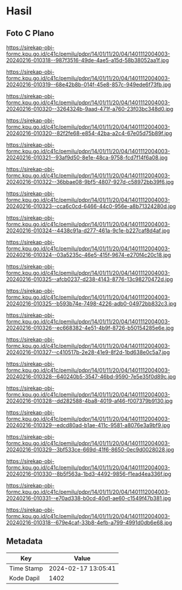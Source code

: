 # Hasil

## Foto C Plano

https://sirekap-obj-formc.kpu.go.id/c41c/pemilu/pdpr/14/01/11/20/04/1401112004003-20240216-010318--987f3516-49de-4ae5-a15d-58b38052aa1f.jpg

https://sirekap-obj-formc.kpu.go.id/c41c/pemilu/pdpr/14/01/11/20/04/1401112004003-20240216-010319--68e42b8b-014f-45e8-857c-949ede6f73fb.jpg

https://sirekap-obj-formc.kpu.go.id/c41c/pemilu/pdpr/14/01/11/20/04/1401112004003-20240216-010320--3264324b-9aad-471f-a760-23f03bc348d0.jpg

https://sirekap-obj-formc.kpu.go.id/c41c/pemilu/pdpr/14/01/11/20/04/1401112004003-20240216-010320--82f2fe68-e854-42ba-a2c4-67e05d75b89f.jpg

https://sirekap-obj-formc.kpu.go.id/c41c/pemilu/pdpr/14/01/11/20/04/1401112004003-20240216-010321--93af9d50-8e1e-48ca-9758-fcd7f14f6a08.jpg

https://sirekap-obj-formc.kpu.go.id/c41c/pemilu/pdpr/14/01/11/20/04/1401112004003-20240216-010322--36bbae08-9bf5-4807-927d-c58972bb39f6.jpg

https://sirekap-obj-formc.kpu.go.id/c41c/pemilu/pdpr/14/01/11/20/04/1401112004003-20240216-010323--cca6c0cd-6466-44c0-956e-a8b71324280d.jpg

https://sirekap-obj-formc.kpu.go.id/c41c/pemilu/pdpr/14/01/11/20/04/1401112004003-20240216-010324--4438c91a-d277-461a-9c1e-b227caf8d4af.jpg

https://sirekap-obj-formc.kpu.go.id/c41c/pemilu/pdpr/14/01/11/20/04/1401112004003-20240216-010324--03a5235c-46e5-415f-9674-e270f4c20c18.jpg

https://sirekap-obj-formc.kpu.go.id/c41c/pemilu/pdpr/14/01/11/20/04/1401112004003-20240216-010325--afcb0237-d238-4143-8776-13c98270472d.jpg

https://sirekap-obj-formc.kpu.go.id/c41c/pemilu/pdpr/14/01/11/20/04/1401112004003-20240216-010325--b593b74e-7498-4226-adb0-04972bb832c3.jpg

https://sirekap-obj-formc.kpu.go.id/c41c/pemilu/pdpr/14/01/11/20/04/1401112004003-20240216-010326--ec668382-4e51-4b9f-8726-b50154285e6e.jpg

https://sirekap-obj-formc.kpu.go.id/c41c/pemilu/pdpr/14/01/11/20/04/1401112004003-20240216-010327--c410517b-2e28-41e9-8f2d-1bd638e0c5a7.jpg

https://sirekap-obj-formc.kpu.go.id/c41c/pemilu/pdpr/14/01/11/20/04/1401112004003-20240216-010328--640240b5-3547-46bd-9590-7e5e35f0d89c.jpg

https://sirekap-obj-formc.kpu.go.id/c41c/pemilu/pdpr/14/01/11/20/04/1401112004003-20240216-010328--dd282588-4ba8-4019-af46-f007379b9130.jpg

https://sirekap-obj-formc.kpu.go.id/c41c/pemilu/pdpr/14/01/11/20/04/1401112004003-20240216-010329--edcd80ad-b1ae-411c-9581-a8076e3a9bf9.jpg

https://sirekap-obj-formc.kpu.go.id/c41c/pemilu/pdpr/14/01/11/20/04/1401112004003-20240216-010329--3bf533ce-669d-41f6-8650-0ec9d0028028.jpg

https://sirekap-obj-formc.kpu.go.id/c41c/pemilu/pdpr/14/01/11/20/04/1401112004003-20240216-010330--8b5f563a-1bd3-4492-9856-f1ead4ea336f.jpg

https://sirekap-obj-formc.kpu.go.id/c41c/pemilu/pdpr/14/01/11/20/04/1401112004003-20240216-010331--e70ad338-b0cd-40d1-ae60-c1549f47b381.jpg

https://sirekap-obj-formc.kpu.go.id/c41c/pemilu/pdpr/14/01/11/20/04/1401112004003-20240216-010318--679e4caf-33b8-4efb-a799-4991d0db6e68.jpg


## Metadata

| Key        | Value               |
| ---------- | ------------------- |
| Time Stamp | 2024-02-17 13:05:41 |
| Kode Dapil | 1402                |




